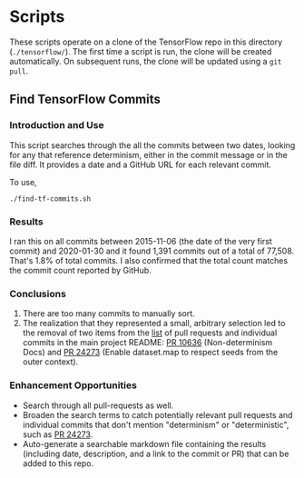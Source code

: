 # Scripts

These scripts operate on a clone of the TensorFlow repo in this directory
(`./tensorflow/`). The first time a script is run, the clone will be created
automatically. On subsequent runs, the clone will be updated using a `git pull`.

## Find TensorFlow Commits

### Introduction and Use

This script searches through the all the commits between two dates, looking for
any that reference determinism, either in the commit message or in the file
diff. It provides a date and a GitHub URL for each relevant commit.

To use,

```
./find-tf-commits.sh
```

### Results

I ran this on all commits between 2015-11-06 (the date of the very first commit)
and 2020-01-30 and it found 1,391 commits out of a total of 77,508. That's 1.8%
of total commits. I also confirmed that the total count matches the commit count
reported by GitHub.

### Conclusions

  1. There are too many commits to manually sort.
  2. The realization that they represented a small, arbitrary selection led to
     the removal of two items from the [list][100] of pull requests and
     individual commits in the main project README: [PR 10636][101]
     (Non-determinism Docs) and [PR 24273][102] (Enable dataset.map to respect
     seeds from the outer context).

### Enhancement Opportunities

  * Search through all pull-requests as well.
  * Broaden the search terms to catch potentially relevant pull requests and
    individual commits that don't mention "determinism" or "deterministic",
    such as [PR 24273][102].
  * Auto-generate a searchable markdown file containing the results (including
    date, description, and a link to the commit or PR) that can be added to this
    repo.

[100]: ../README.md#tensorflow-pull-requests
[101]: https://github.com/tensorflow/tensorflow/pull/10636
[102]: https://github.com/tensorflow/tensorflow/pull/24273